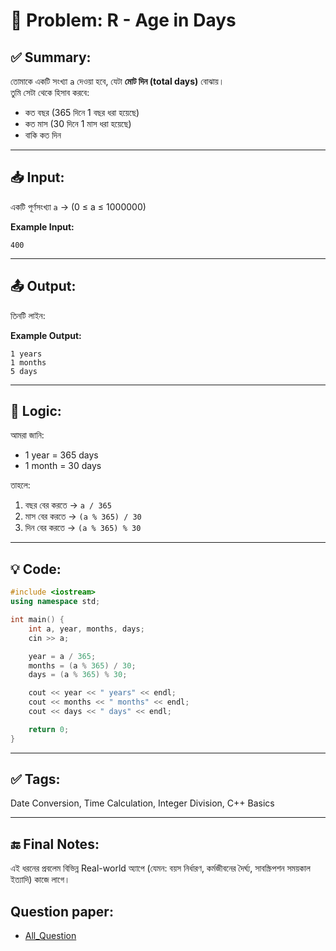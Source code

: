 # 🧩 Problem: R - Age in Days

## ✅ Summary:
তোমাকে একটি সংখ্যা `a` দেওয়া হবে, যেটা **মোট দিন (total days)** বোঝায়।  
তুমি সেটা থেকে হিসাব করবে:
- কত বছর (365 দিনে 1 বছর ধরা হয়েছে)
- কত মাস (30 দিনে 1 মাস ধরা হয়েছে)
- বাকি কত দিন

---

## 📥 Input:
একটি পূর্ণসংখ্যা `a` → (0 ≤ a ≤ 1000000)

**Example Input:**

```
400
```
---
## 📤 Output:
তিনটি লাইন:

**Example Output:**
```
1 years
1 months
5 days
```
---

## 🧠 Logic:
আমরা জানি:
- 1 year = 365 days
- 1 month = 30 days

তাহলে:
1. বছর বের করতে → `a / 365`
2. মাস বের করতে → `(a % 365) / 30`
3. দিন বের করতে → `(a % 365) % 30`

---

## 💡 Code:
```cpp
#include <iostream>
using namespace std;

int main() {
    int a, year, months, days;
    cin >> a;

    year = a / 365;
    months = (a % 365) / 30;
    days = (a % 365) % 30;

    cout << year << " years" << endl;
    cout << months << " months" << endl;
    cout << days << " days" << endl;

    return 0;
}

```

---

## ✅ Tags:
Date Conversion, Time Calculation, Integer Division, C++ Basics

---

## 🔚 Final Notes:
এই ধরনের প্রবলেম বিভিন্ন Real-world অ্যাপে (যেমন: বয়স নির্ধারণ, কর্মজীবনের দৈর্ঘ্য, সাবস্ক্রিপশন সময়কাল ইত্যাদি) কাজে লাগে।

## Question paper:
- [All_Question](../Question%20Paper/All_Question.pdf)
